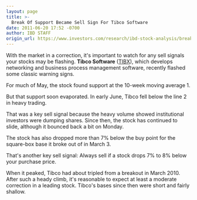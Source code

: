 ```yaml
---
layout: page
title: >-
  Break Of Support Became Sell Sign For Tibco Software
date: 2011-06-20 17:52 -0700
author: IBD STAFF
origin_url: https://www.investors.com/research/ibd-stock-analysis/break-of-support-became-sell-sign-for-tibco-software/
---
```





With the market in a correction, it's important to watch for any sell signals your stocks may be flashing. **Tibco Software** ([TIBX](https://research.investors.com/quote.aspx?symbol=TIBX)), which develops networking and business process management software, recently flashed some classic warning signs.

  

For much of May, the stock found support at the 10-week moving average 1.

  

But that support soon evaporated. In early June, Tibco fell below the line 2 in heavy trading.

  

That was a key sell signal because the heavy volume showed institutional investors were dumping shares. Since then, the stock has continued to slide, although it bounced back a bit on Monday.

  

The stock has also dropped more than 7% below the buy point for the square-box base it broke out of in March 3.

  

That's another key sell signal: Always sell if a stock drops 7% to 8% below your purchase price.

  

When it peaked, Tibco had about tripled from a breakout in March 2010. After such a heady climb, it's reasonable to expect at least a moderate correction in a leading stock. Tibco's bases since then were short and fairly shallow.




